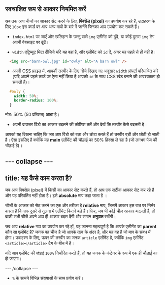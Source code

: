 ## स्वचालित रूप से आकार नियमित करें

अब तक आप चीजों का आकार सेट करने के लिए, **पिक्सेल (pixel)** का उपयोग कर रहे हैं, उदाहरण के लिए `10px` इस कार्ड पर आप अन्य मापों के बारे में जानेंगे जिनका आप उपयोग कर सकते हैं।

+ `index.html` पर जाएँ और खलिहान के उल्लू वाले `img` एलीमेंट को ढूंढें, या कोई दूसरा `img` टैग अपनी वेबसाइट पर ढूंढें।

+ `width` एट्रिब्यूट मिटा दीजिये यदि यह वहां है, और एलीमेंट को `id` दें, अगर यह पहले से ही नहीं है।

```html
  <img src="barn-owl.jpg" id="owly" alt="A barn owl" />
```

+ अपनी CSS फ़ाइल में, आपकी तस्वीर के लिए नीचे दिखाए गए अनुसार `width` प्रॉपर्टी परिभाषित करें (यदि आपने पहले कार्ड पर ऐसा नहीं किया है आपको `id` के साथ CSS खंड बनाने की आवश्यकता हो सकती है)।

```css
  #owly {
    width: 50%;
    border-radius: 100%;
  }
```

नोट: 50% (50 प्रतिशत) **आधा** है।

+ अपनी ब्राउज़र विंडो का आकार बदलने की कोशिश करें और देखें कि तस्वीर कैसे बदलती है।

आपको यह दिखना चाहिए कि जब आप विंडो को बड़ा और छोटा करते हैं तो तस्वीर बड़ी और छोटी हो जाती है। ऐसा इसलिए है क्योंकि यह **main** एलीमेंट की चौड़ाई का 50% हिस्सा ले रहा है (जो लगभग पेज की चौड़ाई है)।

--- collapse ---
---
title: यह कैसे काम करता है?
---

जब आप पिक्सेल (pixel) में किसी का आकार सेट करते हैं, तो आप एक सटीक आकार सेट कर रहे हैं और यह परिवर्तित नहीं होता है। इसे **absolute** माप कहा जाता है ।

चीजों के आकार को सेट करने का एक और तरीका है **relative** माप, जिसमें आकार इस बात पर निर्भर करता है कि एक दूसरे से तुलना में एलीमेंट कितने बड़े हैं। फिर, जब भी कोई चीज़ आकार बदलती है, तो बाकी सभी चीजें अपने आप ही आकार बदल देंगी और समान **अनुपात** रखेंगी।

जब आप **relative** माप का उपयोग कर रहे हों, यह जानना महत्वपूर्ण है कि आपके एलीमेंट का **parent** कौन सा एलीमेंट है? जनक वह चीज है जो आपके तत्व के अंदर है, और यह वह है जो माप के संबंध में होगा। उदाहरण के लिए, ऊपर की तस्वीर का जनक `article` एलीमेंट है, क्योंकि `img` एलीमेंट `<article></article>` टैग के बीच में है।

यदि आप एलीमेंट की `चौड़ाई` `100%` निर्धारित करते हैं, तो यह जनक के कंटेनर के रूप में एक ही चौड़ाई का हो जाएगा।

--- /collapse ---

+ `%` के सामने विभिन्न संख्याओं के साथ प्रयोग करें।
